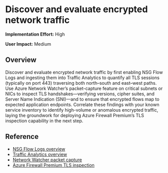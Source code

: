 #  Discover and evaluate encrypted network traffic
**Implementation Effort:** High

**User Impact:** Medium

## Overview

Discover and evaluate encrypted network traffic by first enabling NSG Flow Logs and ingesting them into Traffic Analytics to quantify all TLS sessions (typically on port 443) traversing both north–south and east–west paths. Use Azure Network Watcher’s packet-capture feature on critical subnets or NICs to inspect TLS handshakes—verifying versions, cipher suites, and Server Name Indication (SNI)—and to ensure that encrypted flows map to expected application endpoints. Correlate these findings with your known service inventory to identify high-volume or anomalous encrypted traffic, laying the groundwork for deploying Azure Firewall Premium’s TLS inspection capability in the next step.

## Reference

* [NSG Flow Logs overview](https://learn.microsoft.com/en-us/azure/network-watcher/nsg-flow-logs-overview?tabs=Americas)
* [Traffic Analytics overview](https://learn.microsoft.com/en-us/azure/network-watcher/traffic-analytics?tabs=Americas)
* [Network Watcher packet capture](https://learn.microsoft.com/en-us/azure/network-watcher/packet-capture-overview)
* [Azure Firewall Premium TLS inspection](https://learn.microsoft.com/en-us/azure/firewall/premium-features#tls-inspection)
